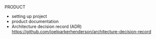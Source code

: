 PRODUCT
- setting up project
- product documentation
- Architecture decision record (ADR) https://github.com/joelparkerhenderson/architecture-decision-record
